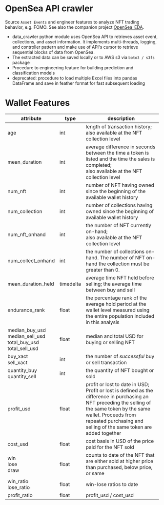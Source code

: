 # OpenSea API crawler

Source `Asset Events` and engineer features to analyze NFT trading behavior,
e.g. FOMO.
See also the companion project [OpenSea_EDA](https://github.com/Cryptoro-DAO/OpenSea_EDA).

- data_crawler python module uses OpenSea API to retrieves asset event, collections,
and asset information. It implements multi-threads, logging, and controller
pattern and make use of API's cursor to retrieve sequential blocks of data
from OpenSea.
- The extracted data can be saved locally or to AWS s3 via `boto3 / s3fs` package
- Procedure to engineering feature for building prediction and classification
models
- deprecated: procedure to load multiple Excel files into pandas DataFrame and save in
feather format for fast subsequent loading

# Wallet Features

attribute|type|description 
--|--|--
age|int|length of transaction history;<br/>also available at the NFT collection level
mean_duration|int|average difference in seconds between the time a token is listed and the time the sales is completed;<br/>also available at the NFT collection level
num_nft|int|number of NFT having owned since the beginning of the available wallet history
num_collection|int|number of collections having owned since the beginning of available wallet history
num_nft_onhand|int|the number of NFT currently on-hand;<br/>also available at the NFT collection level
num_collect_onhand|int|the number of collections on-hand. The number of NFT on-hand the collection must be greater than 0.
mean_duration_held|timedelta|average time NFT held before selling; the average time between buy and sell
endurance_rank|float|the percentage rank of the average hold period at the wallet level measured using the entire population included in this analysis
median_buy_usd</br>median_sell_usd<br/> total_buy_usd</br>total_sell_usd|float|median and total USD for buying or selling NFT
buy_xact<br/>sell_xact<br/>|int|the number of _successful_ buy or sell transaction
quantity_buy<br/>quantity_sell|int|the quantity of NFT bought or sold
profit_usd|float| profit or lost to date in USD; <br/>Profit or lost is defined as the difference in purchasing an NFT preceding the selling of the same token by the same wallet. Proceeds from repeated purchasing and selling of the same token are added together
cost_usd|float|cost basis in USD of the price paid for the NFT sold
win<br/>lose<br/>draw|float|counts to date of the NFT that are either sold at higher price than purchased, below price, or same
win_ratio<br/>lose_ratio|float|win-lose ratios to date
profit_ratio|float|profit_usd / cost_usd